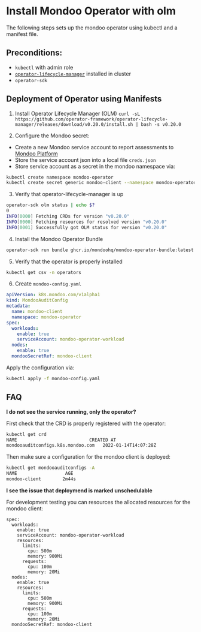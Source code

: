 # Install Mondoo Operator with olm

The following steps sets up the mondoo operator using kubectl and a manifest file.

## Preconditions:

- `kubectl` with admin role
- [`operator-lifecycle-manager`](https://olm.operatorframework.io/) installed in cluster
- `operator-sdk`

## Deployment of Operator using Manifests

1. Install Operator Lifecycle Manager (OLM)
   `curl -sL https://github.com/operator-framework/operator-lifecycle-manager/releases/download/v0.20.0/install.sh | bash -s v0.20.0`

2. Configure the Mondoo secret:

- Create a new Mondoo service account to report assessments to [Mondoo Platform](https://mondoo.com/docs/platform/service_accounts)
- Store the service account json into a local file `creds.json`
- Store service account as a secret in the mondoo namespace via:

```bash
kubectl create namespace mondoo-operator
kubectl create secret generic mondoo-client --namespace mondoo-operator --from-file=config=creds.json
```

3. Verify that operator-lifecycle-manager is up

```bash
operator-sdk olm status | echo $?
0
INFO[0000] Fetching CRDs for version "v0.20.0"
INFO[0000] Fetching resources for resolved version "v0.20.0"
INFO[0001] Successfully got OLM status for version "v0.20.0"
```

4. Install the Mondoo Operator Bundle

```bash
operator-sdk run bundle ghcr.io/mondoohq/mondoo-operator-bundle:latest --namespace=mondoo-operator
```

5. Verify that the operator is properly installed

```bash
kubectl get csv -n operators
```

6. Create `mondoo-config.yaml`

```yaml
apiVersion: k8s.mondoo.com/v1alpha1
kind: MondooAuditConfig
metadata:
  name: mondoo-client
  namespace: mondoo-operator
spec:
  workloads:
    enable: true
    serviceAccount: mondoo-operator-workload
  nodes:
    enable: true
  mondooSecretRef: mondoo-client
```

Apply the configuration via:

```bash
kubectl apply -f mondoo-config.yaml
```

## FAQ

**I do not see the service running, only the operator?**

First check that the CRD is properly registered with the operator:

```bash
kubectl get crd
NAME                           CREATED AT
mondooauditconfigs.k8s.mondoo.com   2022-01-14T14:07:28Z
```

Then make sure a configuration for the mondoo client is deployed:

```bash
kubectl get mondooauditconfigs -A
NAME                  AGE
mondoo-client        2m44s
```

**I see the issue that deploymend is marked unschedulable**

For development testing you can resources the allocated resources for the mondoo client:

```
spec:
  workloads:
    enable: true
    serviceAccount: mondoo-operator-workload
    resources:
      limits:
        cpu: 500m
        memory: 900Mi
      requests:
        cpu: 100m
        memory: 20Mi
  nodes:
    enable: true
    resources:
      limits:
        cpu: 500m
        memory: 900Mi
      requests:
        cpu: 100m
        memory: 20Mi
  mondooSecretRef: mondoo-client
```
